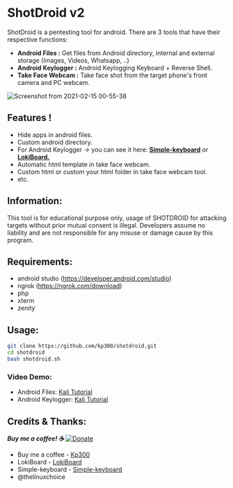 # ShotDroid v2

ShotDroid is a pentesting tool for android. There are 3 tools that have their respective functions:
 - **Android Files :** Get files from Android directory, internal and external storage (Images, Videos, Whatsapp, ..)
 - **Android Keylogger :** Android Keylogging Keyboard + Reverse Shell.
 - **Take Face Webcam :** Take face shot from the target phone's front camera and PC webcam.
 
 ![Screenshot from 2021-02-15 00-55-38](https://user-images.githubusercontent.com/58439463/107884649-b15d7880-6f28-11eb-929e-1f39e37e1f0e.png)
 
## Features !
 - Hide apps in android files.
 - Custom android directory.
 - For Android Keylogger -> you can see it here: [**Simple-keyboard**](https://github.com/rkkr/simple-keyboard/) or [**LokiBoard.**](https://github.com/IceWreck/LokiBoard-Android-Keylogger)
 - Automatic html template in take face webcam.
 - Custom html or custom your html folder in take face webcam tool.
 - etc.
 
## Information:
This tool is for educational purpose only, usage of SHOTDROID for attacking targets without prior mutual consent is illegal. Developers assume no liability and are not responsible for any misuse or damage cause by this program.
 
## Requirements:
 - android studio (https://developer.android.com/studio)
 - ngrok (https://ngrok.com/download)
 - php
 - xterm
 - zenity

## Usage:
```bash
git clone https://github.com/kp300/shotdroid.git
cd shotdroid
bash shotdroid.sh
```

### Video Demo: 
- Android Files: [Kali Tutorial](https://www.youtube.com/watch?v=9eGniotVgKg)
- Android Keylogger: [Kali Tutorial](https://www.youtube.com/watch?v=l-9YhrKonDY)

## Credits & Thanks:
***Buy me a coffee! :coffee:***
[![Donate](https://img.shields.io/badge/Donate-PayPal-green.svg)](https://ko-fi.com/kalitutorial)

 - Buy me a coffee - [Kp300](https://ko-fi.com/kalitutorial)
 - LokiBoard - [LokiBoard](https://github.com/IceWreck/LokiBoard-Android-Keylogger)
 - Simple-keyboard - [Simple-keyboard](https://github.com/rkkr/simple-keyboard/)
 - @thelinuxchoice
